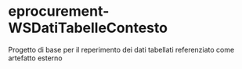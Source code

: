 # eprocurement-WSDatiTabelleContesto
Progetto di base per il reperimento dei dati tabellati referenziato come artefatto esterno
